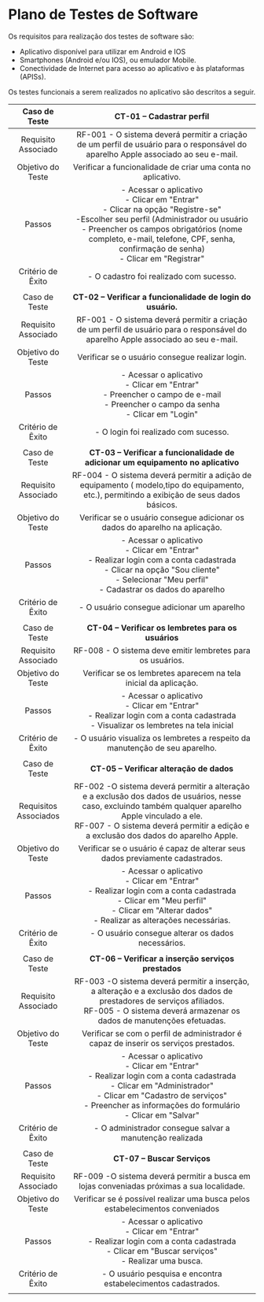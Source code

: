 # Plano de Testes de Software

Os requisitos para realização dos testes de software são: 

- Aplicativo disponível para utilizar em Android e IOS
- Smartphones (Android e/ou IOS), ou emulador Mobile.
- Conectividade de Internet para acesso ao aplicativo e às plataformas (APISs).

Os testes funcionais a serem realizados no aplicativo são descritos a seguir.
 
| Caso de Teste 	|**CT-01 – Cadastrar perfil**|
|:---:	|:---:	|
|	Requisito Associado 	| RF-001 - O sistema deverá permitir a criação de um perfil de usuário para o responsável do aparelho Apple associado ao seu e-mail.
| Objetivo do Teste 	| Verificar a funcionalidade de criar uma conta no aplicativo. |
| Passos 	| - Acessar o aplicativo <br> - Clicar em "Entrar" <br>  - Clicar na opção "Registre-se" <br> -Escolher seu perfil (Administrador  ou usuário <br>- Preencher os campos obrigatórios (nome completo, e-mail, telefone, CPF, senha, confirmação de senha) <br> - Clicar em "Registrar" |
|Critério de Êxito | - O cadastro foi realizado com sucesso. |
|  	|  	|
| Caso de Teste 	| **CT-02 – Verificar a funcionalidade de login do usuário.**|
|Requisito Associado | RF-001 - O sistema deverá permitir a criação de um perfil de usuário para o responsável do aparelho Apple associado ao seu e-mail.
| Objetivo do Teste 	| Verificar se o usuário consegue realizar login. |
| Passos 	| - Acessar o aplicativo <br> - Clicar em "Entrar" <br> - Preencher o campo de e-mail <br> - Preencher o campo da senha <br> - Clicar em "Login" |
|Critério de Êxito | - O login foi realizado com sucesso. |
|  	|  	|
| Caso de Teste |**CT-03 – Verificar a funcionalidade de adicionar um equipamento no aplicativo** |
|Requisito Associado | RF-004 - O sistema deverá permitir a adição de equipamento ( modelo,tipo do equipamento, etc.), permitindo a exibição de seus dados básicos.	|
|Objetivo do Teste | Verificar se o usuário consegue adicionar os dados do aparelho na aplicação. |
|Passos | - Acessar o aplicativo <br> - Clicar em "Entrar" <br> - Realizar login com a conta cadastrada <br> - Clicar na opção "Sou cliente" <br> - Selecionar "Meu perfil" <br> - Cadastrar os dados do aparelho |
|Critério de Êxito | - O usuário consegue adicionar um aparelho  |
|  	|  	|
| Caso de Teste | **CT-04 –  Verificar os lembretes para os usuários** |
|Requisito Associado | RF-008 - O sistema deve emitir lembretes para os usuários.		|
|Objetivo do Teste | Verificar se os lembretes aparecem na tela inicial da aplicação. |
|Passos | - Acessar o aplicativo <br> - Clicar em "Entrar" <br> - Realizar login com a conta cadastrada <br> - Visualizar os lembretes na tela inicial |
|Critério de Êxito | - O usuário visualiza os lembretes a respeito da manutenção de seu aparelho. |
|  	|  	|
| Caso de Teste | **CT-05 –  Verificar alteração de dados** |
|Requisitos Associados | RF-002 -O sistema deverá permitir a alteração e a exclusão dos dados de usuários, nesse caso, excluindo também qualquer aparelho Apple vinculado a ele. <br> RF-007 - O sistema deverá permitir a edição e a exclusão dos dados do aparelho Apple.	| 
|Objetivo do Teste | Verificar se o usuário é capaz de alterar seus dados previamente cadastrados. |
|Passos | - Acessar o aplicativo <br> - Clicar em "Entrar" <br> - Realizar login com a conta cadastrada <br> - Clicar em "Meu perfil" <br> - Clicar em "Alterar dados" <br> - Realizar as alterações necessárias.  |
|Critério de Êxito | - O usuário consegue alterar os dados necessários. |
|  	|  	|
| Caso de Teste | **CT-06 –  Verificar a inserção serviços prestados** |
|Requisito Associado | RF-003 -O sistema deverá permitir a inserção, a alteração e a exclusão dos dados de prestadores de serviços afiliados. <br>RF-005 - O sistema deverá armazenar os dados de manutenções efetuadas.	| 
|Objetivo do Teste | Verificar se com o perfil de administrador é capaz de inserir os serviços prestados. |
|Passos | - Acessar o aplicativo <br> - Clicar em "Entrar" <br> - Realizar login com a conta cadastrada <br> - Clicar em "Administrador" <br> - Clicar em "Cadastro de serviços" <br> - Preencher as informações do formulário <br> - Clicar em "Salvar" |
|Critério de Êxito | - O administrador consegue salvar a manutenção realizada |
|  	|  	|
| Caso de Teste | **CT-07 –  Buscar Serviços** |
|Requisito Associado | RF-009	-O sistema deverá permitir a busca em lojas conveniadas próximas a sua localidade.		| 
|Objetivo do Teste | Verificar se é possível realizar uma busca pelos estabelecimentos conveniados |
|Passos | - Acessar o aplicativo <br> - Clicar em "Entrar" <br> - Realizar login com a conta cadastrada <br> - Clicar em "Buscar serviços" <br> - Realizar uma busca. <br> |
|Critério de Êxito | - O usuário pesquisa e encontra estabelecimentos cadastrados. |
|  	|  	|

